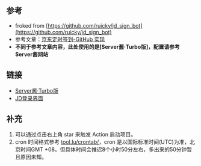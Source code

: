 ## 参考
- froked from [https://github.com/ruicky/jd_sign_bot](https://github.com/ruicky/jd_sign_bot)
- 参考文章：[京东定时签到-GitHub 实现](https://ruicky.me/2020/06/05/jd-sign/)
- **不同于参考文章内容，此处使用的是[Server酱·Turbo版]，配置请参考Server酱网站**

## 链接
- [Server酱·Turbo版](https://sct.ftqq.com/)
- [JD登录界面](https://plogin.m.jd.com/login/login)

## 补充
1. 可以通过点击右上角 star 来触发 Action 启动项目。
2. cron 时间格式参考 [tool.lu/crontab/](https://tool.lu/crontab/)，cron 是以国际标准时间(UTC)为准，北京时间GMT +08。但具体时间会推迟8个小时50分左右，多出来的50分钟暂且原因未知。
